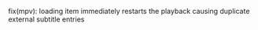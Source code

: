 fix(mpv): loading item immediately restarts the playback causing duplicate external subtitle entries

